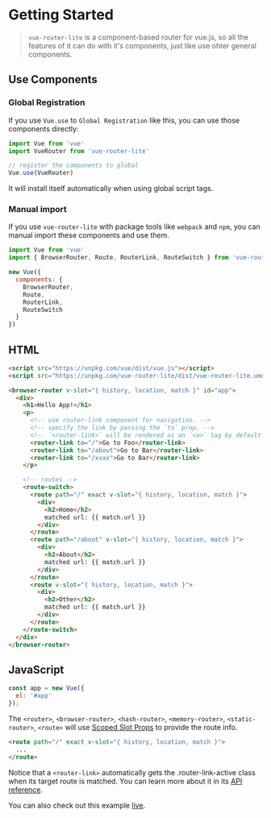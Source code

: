 # Getting Started

> `vue-router-lite` is a component-based router for vue.js, so all the features of it can do with it's components, just like use ohter general components.

## Use Components

### Global Registration

If you use `Vue.use` to `Global Registration` like this, you can use those components directly:

```js
import Vue from 'vue'
import VueRouter from 'vue-router-lite'

// register the components to global
Vue.use(VueRouter)
```

It will install itself automatically when using global script tags.

### Manual import

If you use `vue-router-lite` with package tools like `webpack` and `npm`, you can manual import these components and use them.

```js
import Vue from 'vue'
import { BrowserRouter, Route, RouterLink, RouteSwitch } from 'vue-router-lite'

new Vue({
  components: {
    BrowserRouter,
    Route,
    RouterLink,
    RouteSwitch
  }
})
```

## HTML

```html
<script src="https://unpkg.com/vue/dist/vue.js"></script>
<script src="https://unpkg.com/vue-router-lite/dist/vue-router-lite.umd.js"></script>

<browser-router v-slot="{ history, location, match }" id="app">
  <div>
    <h1>Hello App!</h1>
    <p>
      <!-- use router-link component for navigation. -->
      <!-- specify the link by passing the `to` prop. -->
      <!-- `<router-link>` will be rendered as an `<a>` tag by default -->
      <router-link to="/">Go to Foo</router-link>
      <router-link to="/about">Go to Bar</router-link>
      <router-link to="/xxxx">Go to Bar</router-link>
    </p>

    <!-- routes -->
    <route-switch>
      <route path="/" exact v-slot="{ history, location, match }">
        <div>
          <h2>Home</h2>
          matched url: {{ match.url }}
        </div>
      </route>
      <route path="/about" v-slot="{ history, location, match }">
        <div>
          <h2>About</h2>
          matched url: {{ match.url }}
        </div>
      </route>
      <route v-slot="{ history, location, match }">
        <div>
          <h2>Other</h2>
          matched url: {{ match.url }}
        </div>
      </route>
    </route-switch>
  </div>
</browser-router>
```

## JavaScript

```js
const app = new Vue({
  el: '#app'
});
```

The `<router>`, `<browser-router>`, `<hash-router>`, `<memory-router>`, `<static-router>`, `<route>` will use [Scoped Slot Props](https://vuejs.org/v2/guide/components-slots.html#Scoped-Slots) to provide the route info.

```html
<route path="/" exact v-slot="{ history, location, match }">
  ...
</route>
```

Notice that a `<router-link>` automatically gets the .router-link-active class when its target route is matched. You can learn more about it in its [API reference](./api/).

You can also check out this example [live](https://jsfiddle.net/SeasonChen/akeh2fp7/7/).
